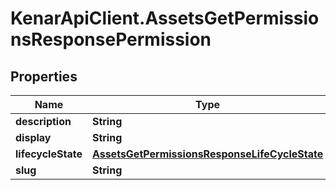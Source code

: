 # KenarApiClient.AssetsGetPermissionsResponsePermission

## Properties

Name | Type | Description | Notes
------------ | ------------- | ------------- | -------------
**description** | **String** |  | [optional] 
**display** | **String** |  | [optional] 
**lifecycleState** | [**AssetsGetPermissionsResponseLifeCycleState**](AssetsGetPermissionsResponseLifeCycleState.md) |  | [optional] 
**slug** | **String** |  | [optional] 


